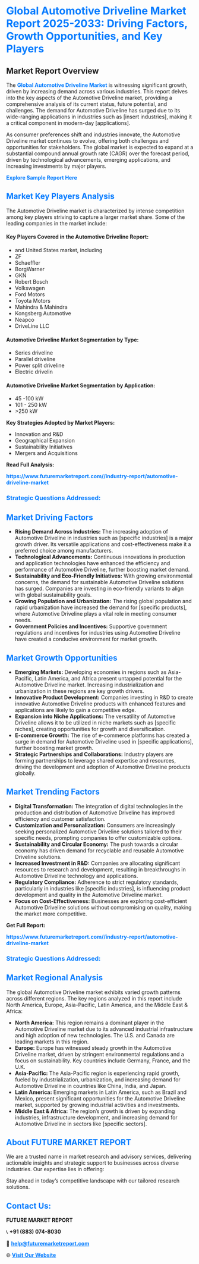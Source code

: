 <h1 style="color: #007BFF;">Global Automotive Driveline Market Report 2025-2033: Driving Factors, Growth Opportunities, and Key Players</h1>

<section id="overview">
<h2>Market Report Overview</h2>
<p>The <a href="https://www.futuremarketreport.com//industry-report/automotive-driveline-market" style="color: #007BFF; text-decoration: none;"><strong>Global Automotive Driveline Market</strong></a> is witnessing significant growth, driven by increasing demand across various industries. This report delves into the key aspects of the Automotive Driveline market, providing a comprehensive analysis of its current status, future potential, and challenges. The demand for Automotive Driveline has surged due to its wide-ranging applications in industries such as [insert industries], making it a critical component in modern-day [applications].</p>
<p>As consumer preferences shift and industries innovate, the Automotive Driveline market continues to evolve, offering both challenges and opportunities for stakeholders. The global market is expected to expand at a substantial compound annual growth rate (CAGR) over the forecast period, driven by technological advancements, emerging applications, and increasing investments by major players.</p>
</section>

<section id="overview">
<p><a href="https://www.futuremarketreport.com//request-sample/reportId=89986" style="color: #007BFF; text-decoration: none;"><strong>Explore Sample Report Here</strong></a></p>
</section>

<section id="key-players">
<h2 style="color: #007BFF;">Market Key Players Analysis</h2>
<p>The Automotive Driveline market is characterized by intense competition among key players striving to capture a larger market share. Some of the leading companies in the market include:</p>
<h4>Key Players Covered in the Automotive Driveline Report:</h4>
<ul><li>and United States market, including</li><li>ZF</li><li>Schaeffler</li><li>BorgWarner</li><li>GKN</li><li>Robert Bosch</li><li>Volkswagen</li><li>Ford Motors</li><li>Toyota Motors</li><li>Mahindra &amp; Mahindra</li><li>Kongsberg Automotive</li><li>Neapco</li><li>DriveLine LLC</li></ul>
<h4>Automotive Driveline Market Segmentation by Type:</h4>
<ul><li>Series driveline</li><li>Parallel driveline</li><li>Power split driveline</li><li>Electric drivelin</li></ul>

<h4>Automotive Driveline Market Segmentation by Application:</h4>
<ul><li>45 -100 kW</li><li>101 - 250 kW</li><li>&gt;250 kW</li></ul>
<p><strong>Key Strategies Adopted by Market Players:</strong></p>
<ul>
<li>Innovation and R&D</li>
<li>Geographical Expansion</li>
<li>Sustainability Initiatives</li>
<li>Mergers and Acquisitions</li>
</ul>
</section>

<section>
<p><strong>Read Full Analysis: </strong></p><a href="https://www.futuremarketreport.com//industry-report/automotive-driveline-market" style="color: #007BFF; text-decoration: none;"><strong>https://www.futuremarketreport.com//industry-report/automotive-driveline-market</strong></a>
<h3 style="color: #007BFF;">Strategic Questions Addressed:</h3>
</section>

<section id="driving-factors">
<h2 style="color: #007BFF;">Market Driving Factors</h2>
<ul>
<li><strong>Rising Demand Across Industries:</strong> The increasing adoption of Automotive Driveline in industries such as [specific industries] is a major growth driver. Its versatile applications and cost-effectiveness make it a preferred choice among manufacturers.</li>
<li><strong>Technological Advancements:</strong> Continuous innovations in production and application technologies have enhanced the efficiency and performance of Automotive Driveline, further boosting market demand.</li>
<li><strong>Sustainability and Eco-Friendly Initiatives:</strong> With growing environmental concerns, the demand for sustainable Automotive Driveline solutions has surged. Companies are investing in eco-friendly variants to align with global sustainability goals.</li>
<li><strong>Growing Population and Urbanization:</strong> The rising global population and rapid urbanization have increased the demand for [specific products], where Automotive Driveline plays a vital role in meeting consumer needs.</li>
<li><strong>Government Policies and Incentives:</strong> Supportive government regulations and incentives for industries using Automotive Driveline have created a conducive environment for market growth.</li>
</ul>
</section>

<section id="growth-opportunities">
<h2 style="color: #007BFF;">Market Growth Opportunities</h2>
<ul>
<li><strong>Emerging Markets:</strong> Developing economies in regions such as Asia-Pacific, Latin America, and Africa present untapped potential for the Automotive Driveline market. Increasing industrialization and urbanization in these regions are key growth drivers.</li>
<li><strong>Innovative Product Development:</strong> Companies investing in R&D to create innovative Automotive Driveline products with enhanced features and applications are likely to gain a competitive edge.</li>
<li><strong>Expansion into Niche Applications:</strong> The versatility of Automotive Driveline allows it to be utilized in niche markets such as [specific niches], creating opportunities for growth and diversification.</li>
<li><strong>E-commerce Growth:</strong> The rise of e-commerce platforms has created a surge in demand for Automotive Driveline used in [specific applications], further boosting market growth.</li>
<li><strong>Strategic Partnerships and Collaborations:</strong> Industry players are forming partnerships to leverage shared expertise and resources, driving the development and adoption of Automotive Driveline products globally.</li>
</ul>
</section>

<section id="trending-factors">
<h2 style="color: #007BFF;">Market Trending Factors</h2>
<ul>
<li><strong>Digital Transformation:</strong> The integration of digital technologies in the production and distribution of Automotive Driveline has improved efficiency and customer satisfaction.</li>
<li><strong>Customization and Personalization:</strong> Consumers are increasingly seeking personalized Automotive Driveline solutions tailored to their specific needs, prompting companies to offer customizable options.</li>
<li><strong>Sustainability and Circular Economy:</strong> The push towards a circular economy has driven demand for recyclable and reusable Automotive Driveline solutions.</li>
<li><strong>Increased Investment in R&D:</strong> Companies are allocating significant resources to research and development, resulting in breakthroughs in Automotive Driveline technology and applications.</li>
<li><strong>Regulatory Compliance:</strong> Adherence to strict regulatory standards, particularly in industries like [specific industries], is influencing product development and quality in the Automotive Driveline market.</li>
<li><strong>Focus on Cost-Effectiveness:</strong> Businesses are exploring cost-efficient Automotive Driveline solutions without compromising on quality, making the market more competitive.</li>
</ul>
</section>

<section>
<p><strong>Get Full Report: </strong></p><a href="https://www.futuremarketreport.com//industry-report/automotive-driveline-market" style="color: #007BFF; text-decoration: none;"><strong>https://www.futuremarketreport.com//industry-report/automotive-driveline-market</strong></a>
<h3 style="color: #007BFF;">Strategic Questions Addressed:</h3>
</section>


<section id="regional-analysis">
<h2 style="color: #007BFF;">Market Regional Analysis</h2>
<p>The global Automotive Driveline market exhibits varied growth patterns across different regions. The key regions analyzed in this report include North America, Europe, Asia-Pacific, Latin America, and the Middle East & Africa:</p>
<ul>
<li><strong>North America:</strong> This region remains a dominant player in the Automotive Driveline market due to its advanced industrial infrastructure and high adoption of new technologies. The U.S. and Canada are leading markets in this region.</li>
<li><strong>Europe:</strong> Europe has witnessed steady growth in the Automotive Driveline market, driven by stringent environmental regulations and a focus on sustainability. Key countries include Germany, France, and the U.K.</li>
<li><strong>Asia-Pacific:</strong> The Asia-Pacific region is experiencing rapid growth, fueled by industrialization, urbanization, and increasing demand for Automotive Driveline in countries like China, India, and Japan.</li>
<li><strong>Latin America:</strong> Emerging markets in Latin America, such as Brazil and Mexico, present significant opportunities for the Automotive Driveline market, supported by growing industrial activities and investments.</li>
<li><strong>Middle East & Africa:</strong> The region’s growth is driven by expanding industries, infrastructure development, and increasing demand for Automotive Driveline in sectors like [specific sectors].</li>
</ul>
</section>

<footer>
<h2 style="color: #007BFF;">About FUTURE MARKET REPORT</h2>
<p>We are a trusted name in market research and advisory services, delivering actionable insights and strategic support to businesses across diverse industries. Our expertise lies in offering:</p>

<p>Stay ahead in today’s competitive landscape with our tailored research solutions.</p>

<h2 style="color: #007BFF;">Contact Us:</h2>
<p><strong>FUTURE MARKET REPORT</strong></p>
<p>📞 <strong>+91 (883) 074-8030</strong></p>
<p>📧 <strong><a href="mailto:help@futuremarketreport.com" style="color: #007BFF;">help@futuremarketreport.com</a></strong></p>
<p>🌐 <strong><a href="https://www.futuremarketreport.com/" style="color: #007BFF;">Visit Our Website</a></strong></p>
</footer>